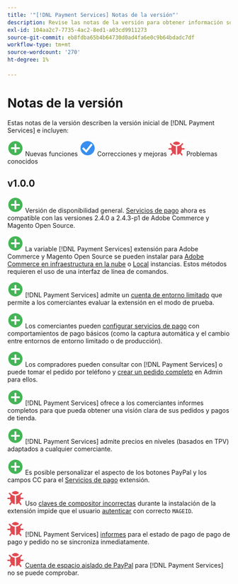 ```yaml
---
title: '"[!DNL Payment Services] Notas de la versión"'
description: Revise las notas de la versión para obtener información sobre todas las [!DNL Payment Services] versiones.
exl-id: 104aa2c7-7735-4ac2-8ed1-a03cd9911273
source-git-commit: eb8fdba65b4b64730d0ad4fa6e0c9b64bdadc7df
workflow-type: tm+mt
source-wordcount: '270'
ht-degree: 1%

---
```


# Notas de la versión

Estas notas de la versión describen la versión inicial de [!DNL Payment Services] e incluyen:

![Nuevo](../assets/new.svg) Nuevas funciones
![Se ha corregido un problema](../assets/fix.svg) Correcciones y mejoras
![Problema conocido](../assets/bug.svg) Problemas conocidos

## v1.0.0

![Nuevo](../assets/new.svg)<!-- Issue PAY-2127 --> Versión de disponibilidad general. [Servicios de pago](https://marketplace.magento.com/magento-payment-services.html) ahora es compatible con las versiones 2.4.0 a 2.4.3-p1 de Adobe Commerce y Magento Open Source.

![Nuevo](../assets/new.svg)<!-- Issue PAY-124 --> La variable [!DNL Payment Services] extensión para Adobe Commerce y Magento Open Source se pueden instalar para [Adobe Commerce en infraestructura en la nube](install.md#magento-commerce-cloud) o [Local](install.md#on-premises) instancias. Estos métodos requieren el uso de una interfaz de línea de comandos.

![Nuevo](../assets/new.svg)<!-- Issue PAY-1986 --> [!DNL Payment Services] admite un [cuenta de entorno limitado](onboard.md#enable-sandbox-testing) que permite a los comerciantes evaluar la extensión en el modo de prueba.

![Nuevo](../assets/new.svg)<!-- Issue PAY-666 --> Los comerciantes pueden [configurar servicios de pago](configure-admin.md) con comportamientos de pago básicos (como la captura automática y el cambio entre entornos de entorno limitado o de producción).

![Nuevo](../assets/new.svg)<!-- Issue PAY-780 --> Los compradores pueden consultar con [!DNL Payment Services] o puede tomar el pedido por teléfono y [crear un pedido completo](create-order.md) en Admin para ellos.

![Nuevo](../assets/new.svg)<!-- Issue PAY-1856 --> [!DNL Payment Services] ofrece a los comerciantes informes completos para que pueda obtener una visión clara de sus pedidos y pagos de tienda.

![Nuevo](../assets/new.svg)<!-- Issue PAY-311 --> [!DNL Payment Services] admite precios en niveles (basados en TPV) adaptados a cualquier comerciante.

![Nuevo](../assets/new.svg)<!-- Issue PAY-1443 --> Es posible personalizar el aspecto de los botones PayPal y los campos CC para el [Servicios de pago](https://devdocs.magento.com/payment-services/customize-buttons-messaging.html) extensión.

![Problema conocido](../assets/bug.svg)<!-- Issue PAY-2473 --> Uso [claves de compositor incorrectas](https://support.magento.com/hc/en-us/articles/4406603542541) durante la instalación de la extensión impide que el usuario [autenticar](https://devdocs.magento.com/guides/v2.4/install-gde/prereq/connect-auth.html) con correcto `MAGEID`.

![Problema conocido](../assets/bug.svg)<!-- Issue PAY-2474 --> [!DNL Payment Services] [informes](https://support.magento.com/hc/en-us/articles/4406114741517) para el estado de pago de pago de pago y pedido no se sincroniza inmediatamente.

![Problema conocido](../assets/bug.svg)<!-- Issue PAY-2475 --> [Cuenta de espacio aislado de PayPal](https://support.magento.com/hc/en-us/articles/4406954952461) para [!DNL Payment Services] no se puede comprobar.
